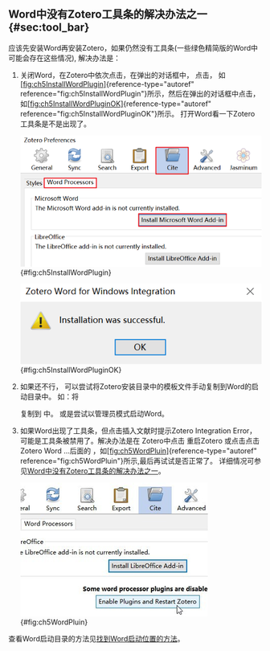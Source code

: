 ## Word中没有Zotero工具条的解决办法之一 {#sec:tool_bar}

应该先安装Word再安装Zotero，如果仍然没有工具条(一些绿色精简版的Word中可能会存在这些情况), 解决办法是：

1.  关闭Word，在Zotero中依次点击，在弹出的对话框中， 点击， 如[\[fig:ch5InstallWordPlugin\]](#fig:ch5InstallWordPlugin){reference-type="autoref" reference="fig:ch5InstallWordPlugin"}所示，然后在弹出的对话框中点击， 如[\[fig:ch5InstallWordPluginOK\]](#fig:ch5InstallWordPluginOK){reference-type="autoref" reference="fig:ch5InstallWordPluginOK"}所示。 打开Word看一下Zotero工具条是不是出现了。

    ![Zotero在Word中工具条安装](ch5InstallWordPlugin.png){#fig:ch5InstallWordPlugin}

    ![Zoter在Word中工具条安装完成提示](ch5InstallWordPluginOK.png){#fig:ch5InstallWordPluginOK}

2.  如果还不行， 可以尝试将Zotero安装目录中的模板文件手动复制到Word的启动目录中。 如：将

    复制到 中。 或是尝试以管理员模式启动Word。

3.  如果Word出现了工具条，但点击插入文献时提示Zotero Integration Error， 可能是工具条被禁用了。解决办法是在 Zotero中点击 重启Zotero 或点击点击Zotero Word \...后面的 ，如[\[fig:ch5WordPluin\]](#fig:ch5WordPluin){reference-type="autoref" reference="fig:ch5WordPluin"}所示,最后再试试是否正常了。 详细情况可参见[Word中没有Zotero工具条的解决办法之一](https://zhuanlan.zhihu.com/p/58931999)。

    ![启用Word插件](ch5WordPluin.png){#fig:ch5WordPluin}

查看Word启动目录的方法见[找到Word启动位置的方法](https://zhuanlan.zhihu.com/p/85513418)。

